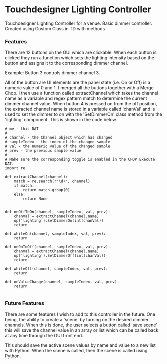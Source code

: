 # Touchdesigner Lighting Controller
Touchdesigner Lighting Controller for a venue. Basic dimmer controller. Created using Custom Class in TD with methods

### Features
There are 12 buttons on the GUI which are clickable. When each button is clicked they run a function which sets the lighting intensity based on the button and assigns it to the corresponding dimmer channel. 

Example: Button 3 controls dimmer channel 3.

All of the button are UI elements are the panel state (i.e. On or Off) is a numeric value of 0 and 1. I merged all the buttons together with a Merge Chop. I then use a function called extractChannel which takes the channel name as a variable and regex pattern match to determine the current dimmer channel value. When button 4 is pressed on from the off position, the extracted channel name is stored in a variable called 'chanVal' and is used to set the dimmer to on with the 'SetDimmerOn' class method from the 'lighting' component. This is shown in the code below.

```
# me - this DAT
# 
# channel - the Channel object which has changed
# sampleIndex - the index of the changed sample
# val - the numeric value of the changed sample
# prev - the previous sample value
# 
# Make sure the corresponding toggle is enabled in the CHOP Execute DAT.
import re

def extractChannel(channel):
    match = re.search(r'\d+', channel)
    if match:
        return match.group(0)
    else:
        return None


def onOffToOn(channel, sampleIndex, val, prev):
	chanVal = extractChannel(channel.name)
	op('lighting').SetDimmerOn(int(chanVal))
	return

def whileOn(channel, sampleIndex, val, prev):
	return

def onOnToOff(channel, sampleIndex, val, prev):
	chanVal = extractChannel(channel.name)
	op('lighting').SetDimmerOff(int(chanVal))
	return

def whileOff(channel, sampleIndex, val, prev):
	return

def onValueChange(channel, sampleIndex, val, prev):
	return
	
```

### Future Features
There are some features I wish to add to this controller in the future. One being, the ability to create a 'scene' by turning on the desired dimmer channels. When this is done, the user selects a button called 'save scene' this will save the channel value in an array or list which can be called back at any time through the GUI front end.

This should save the active scene values by name and value to a new list with Python. When the scene is called, then the scene is called using Python.
